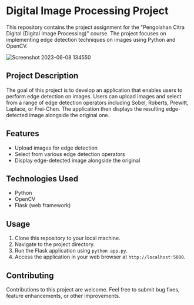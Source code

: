 # Digital Image Processing Project

This repository contains the project assignment for the "Pengolahan Citra Digital (Digital Image Processing)" course. The project focuses on implementing edge detection techniques on images using Python and OpenCV.

![Screenshot 2023-06-08 134550](https://github.com/andrewsuadnya/Edge-Detection/assets/90898706/e960bfbd-6766-4b14-90ed-6b75c3c7e50d)

## Project Description

The goal of this project is to develop an application that enables users to perform edge detection on images. Users can upload images and select from a range of edge detection operators including Sobel, Roberts, Prewitt, Laplace, or Frei-Chen. The application then displays the resulting edge-detected image alongside the original one.

## Features

- Upload images for edge detection
- Select from various edge detection operators
- Display edge-detected image alongside the original

## Technologies Used

- Python
- OpenCV
- Flask (web framework)

## Usage

1. Clone this repository to your local machine.
2. Navigate to the project directory.
3. Run the Flask application using `python app.py`.
4. Access the application in your web browser at `http://localhost:5000`.

## Contributing

Contributions to this project are welcome. Feel free to submit bug fixes, feature enhancements, or other improvements.
